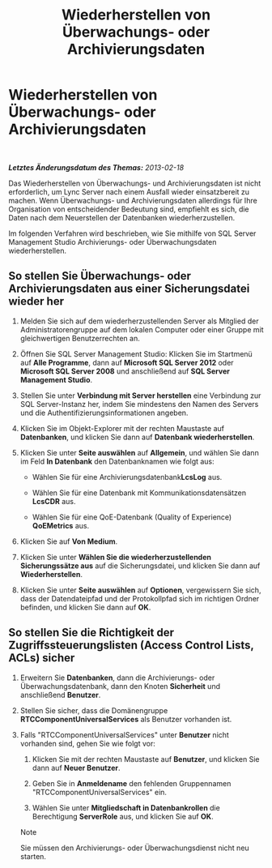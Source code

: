 ﻿---
title: Wiederherstellen von Überwachungs- oder Archivierungsdaten
TOCTitle: Wiederherstellen von Überwachungs- oder Archivierungsdaten
ms:assetid: 60118526-13bb-4b03-803e-6ffae219d436
ms:mtpsurl: https://technet.microsoft.com/de-de/library/Hh202175(v=OCS.15)
ms:contentKeyID: 52056349
ms.date: 05/19/2016
mtps_version: v=OCS.15
ms.translationtype: HT
---

# Wiederherstellen von Überwachungs- oder Archivierungsdaten

 

_**Letztes Änderungsdatum des Themas:** 2013-02-18_

Das Wiederherstellen von Überwachungs- und Archivierungsdaten ist nicht erforderlich, um Lync Server nach einem Ausfall wieder einsatzbereit zu machen. Wenn Überwachungs- und Archivierungsdaten allerdings für Ihre Organisation von entscheidender Bedeutung sind, empfiehlt es sich, die Daten nach dem Neuerstellen der Datenbanken wiederherzustellen.

Im folgenden Verfahren wird beschrieben, wie Sie mithilfe von SQL Server Management Studio Archivierungs- oder Überwachungsdaten wiederherstellen.

## So stellen Sie Überwachungs- oder Archivierungsdaten aus einer Sicherungsdatei wieder her

1.  Melden Sie sich auf dem wiederherzustellenden Server als Mitglied der Administratorengruppe auf dem lokalen Computer oder einer Gruppe mit gleichwertigen Benutzerrechten an.

2.  Öffnen Sie SQL Server Management Studio: Klicken Sie im Startmenü auf **Alle Programme**, dann auf **Microsoft SQL Server 2012** oder **Microsoft SQL Server 2008** und anschließend auf **SQL Server Management Studio**.

3.  Stellen Sie unter **Verbindung mit Server herstellen** eine Verbindung zur SQL Server-Instanz her, indem Sie mindestens den Namen des Servers und die Authentifizierungsinformationen angeben.

4.  Klicken Sie im Objekt-Explorer mit der rechten Maustaste auf **Datenbanken**, und klicken Sie dann auf **Datenbank wiederherstellen**.

5.  Klicken Sie unter **Seite auswählen** auf **Allgemein**, und wählen Sie dann im Feld **In Datenbank** den Datenbanknamen wie folgt aus:
    
      - Wählen Sie für eine Archivierungsdatenbank**LcsLog** aus.
    
      - Wählen Sie für eine Datenbank mit Kommunikationsdatensätzen **LcsCDR** aus.
    
      - Wählen Sie für eine QoE-Datenbank (Quality of Experience) **QoEMetrics** aus.

6.  Klicken Sie auf **Von Medium**.

7.  Klicken Sie unter **Wählen Sie die wiederherzustellenden Sicherungssätze aus** auf die Sicherungsdatei, und klicken Sie dann auf **Wiederherstellen**.

8.  Klicken Sie unter **Seite auswählen** auf **Optionen**, vergewissern Sie sich, dass der Datendateipfad und der Protokollpfad sich im richtigen Ordner befinden, und klicken Sie dann auf **OK**.

## So stellen Sie die Richtigkeit der Zugriffssteuerungslisten (Access Control Lists, ACLs) sicher

1.  Erweitern Sie **Datenbanken**, dann die Archivierungs- oder Überwachungsdatenbank, dann den Knoten **Sicherheit** und anschließend **Benutzer**.

2.  Stellen Sie sicher, dass die Domänengruppe **RTCComponentUniversalServices** als Benutzer vorhanden ist.

3.  Falls "RTCComponentUniversalServices" unter **Benutzer** nicht vorhanden sind, gehen Sie wie folgt vor:
    
    1.  Klicken Sie mit der rechten Maustaste auf **Benutzer**, und klicken Sie dann auf **Neuer Benutzer**.
    
    2.  Geben Sie in **Anmeldename** den fehlenden Gruppennamen "RTCComponentUniversalServices" ein.
    
    3.  Wählen Sie unter **Mitgliedschaft in Datenbankrollen** die Berechtigung **ServerRole** aus, und klicken Sie auf **OK**.
    

    > [!NOTE]
    > Sie müssen den Archivierungs- oder Überwachungsdienst nicht neu starten.


